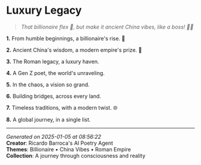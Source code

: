 # Luxury Legacy

> *That billionaire flex 💎, but make it ancient China vibes, like a boss! 🧝‍♀️*

**1.** From humble beginnings, a billionaire's rise. 💎


**2.** Ancient China's wisdom, a modern empire's prize. 🏮


**3.** The Roman legacy, a luxury haven.


**4.** A Gen Z poet, the world's unraveling.


**5.** In the chaos, a vision so grand.


**6.** Building bridges, across every land.


**7.** Timeless traditions, with a modern twist. 🌐


**8.** A global journey, in a single list.



---

*Generated on 2025-01-05 at 08:56:22*  
**Creator**: Ricardo Barroca's AI Poetry Agent  
**Themes**: Billionaire • China Vibes • Roman Empire  
**Collection**: A journey through consciousness and reality